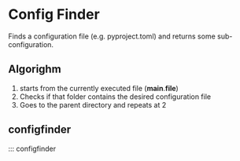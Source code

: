 # Config Finder
Finds a configuration file (e.g. pyproject.toml) and returns some sub-configuration.

## Algorighm

1. starts from the currently executed file (__main__.__file__)
2. Checks if that folder contains the desired configuration file
3. Goes to the parent directory and repeats at 2

## configfinder
::: configfinder